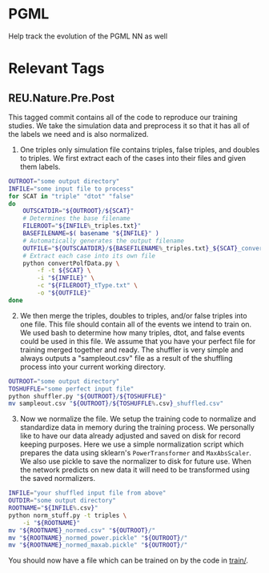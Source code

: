 # PGML
Help track the evolution of the PGML NN as well 

# Relevant Tags

## REU.Nature.Pre.Post

This tagged commit contains all of the code to reproduce our training studies.
We take the simulation data and preprocess it so that it has all of the labels
we need and is also normalized.


1. One triples only simulation file contains triples, false triples, and doubles to 
triples.
We first extract each of the cases into their files and given them labels.
```bash
OUTROOT="some output directory"
INFILE="some input file to process"
for SCAT in "triple" "dtot" "false"
do
    OUTSCATDIR="${OUTROOT}/${SCAT}"
    # Determines the base filename
    FILEROOT="${INFILE%_triples.txt}"
    BASEFILENAME=$( basename "${INFILE}" )
    # Automatically generates the output filename
    OUTFILE="${OUTSCAATDIR}/${BASEFILENAME%_triples.txt}_${SCAT}_converted.csv"
    # Extract each case into its own file
    python convertPolfData.py \
        -f -t ${SCAT} \
        -i "${INFILE}" \
        -c "${FILEROOT}_tType.txt" \
        -o "${OUTFILE}"
done 
```

2. We then merge the triples, doubles to triples, and/or false triples
into one file. 
This file should contain all of the events we intend to train on.
We used bash to determine how many triples, dtot, and false events could
be used in this file.
We assume that you have your perfect file for training merged together
and ready.
The shuffler is very simple and always outputs a "sampleout.csv"
file as a result of the shuffling process into your current working directory.
```bash
OUTROOT="some output directory"
TOSHUFFLE="some perfect input file"
python shuffler.py "${OUTROOT}/${TOSHUFFLE}"
mv sampleout.csv "${OUTROOT}/${TOSHUFFLE%.csv}_shuffled.csv"
```

3. Now we normalize the file. 
We setup the training code to normalize and standardize data in memory during 
the training process.
We personally like to have our data already adjusted and saved on disk
for record keeping purposes.
Here we use a simple normalization script which prepares the data
using sklearn's `PowerTransformer` and `MaxAbsScaler`.
We also use pickle to save the normalizer to disk for future use.
When the network predicts on new data it will need to be transformed
using the saved normalizers.
```bash
INFILE="your shuffled input file from above"
OUTDIR="some output directory"
ROOTNAME="${INFILE%.csv}"
python norm_stuff.py -t triples \
    -i "${ROOTNAME}"
mv "${ROOTNAME}_normed.csv" "${OUTROOT}/"
mv "${ROOTNAME}_normed_power.pickle" "${OUTROOT}/"
mv "${ROOTNAME}_normed_maxab.pickle" "${OUTROOT}/"
```

You should now have a file which can be trained on by the code in
[train/](train/).
